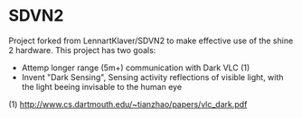 # SDVN2
Project forked from LennartKlaver/SDVN2 to make effective use of the shine 2 hardware.
This project has two goals:
* Attemp longer range (5m+) communication with Dark VLC (1)
* Invent "Dark Sensing", Sensing activity reflections of visible light, with the light beeing invisable to the human eye

(1) http://www.cs.dartmouth.edu/~tianzhao/papers/vlc_dark.pdf
